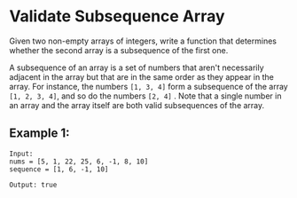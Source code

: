 # Validate Subsequence Array

Given two non-empty arrays of integers, write a function that determines
whether the second array is a subsequence of the first one.

A subsequence of an array is a set of numbers that aren't necessarily adjacent
in the array but that are in the same order as they appear in the array. For
instance, the numbers `[1, 3, 4]` form a subsequence of the array
`[1, 2, 3, 4]`, and so do the numbers `[2, 4]` . Note
that a single number in an array and the array itself are both valid
subsequences of the array.

## Example 1:

```
Input:
nums = [5, 1, 22, 25, 6, -1, 8, 10]
sequence = [1, 6, -1, 10]
```

```
Output: true
```
